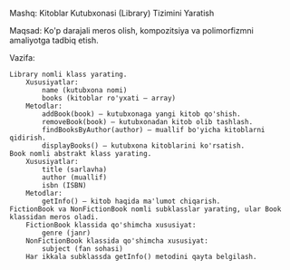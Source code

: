 Mashq: Kitoblar Kutubxonasi (Library) Tizimini Yaratish

Maqsad: Ko'p darajali meros olish, kompozitsiya va polimorfizmni amaliyotga tadbiq etish.

Vazifa:

    Library nomli klass yarating.
        Xususiyatlar:
            name (kutubxona nomi)
            books (kitoblar ro'yxati – array)
        Metodlar:
            addBook(book) – kutubxonaga yangi kitob qo'shish.
            removeBook(book) – kutubxonadan kitob olib tashlash.
            findBooksByAuthor(author) – muallif bo'yicha kitoblarni qidirish.
            displayBooks() – kutubxona kitoblarini ko'rsatish.
    Book nomli abstrakt klass yarating.
        Xususiyatlar:
            title (sarlavha)
            author (muallif)
            isbn (ISBN)
        Metodlar:
            getInfo() – kitob haqida ma'lumot chiqarish.
    FictionBook va NonFictionBook nomli subklasslar yarating, ular Book klassidan meros oladi.
        FictionBook klassida qo'shimcha xususiyat:
            genre (janr)
        NonFictionBook klassida qo'shimcha xususiyat:
            subject (fan sohasi)
        Har ikkala subklassda getInfo() metodini qayta belgilash.
